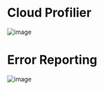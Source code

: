 # Cloud Profilier
![image](https://github.com/ramkrushna26/gcp/assets/45620457/1fac276f-67fc-42e4-ac03-2a93a00b1b98)

# Error Reporting
![image](https://github.com/ramkrushna26/gcp/assets/45620457/bc5c371c-fed7-4199-9866-46bae972b5a8)
